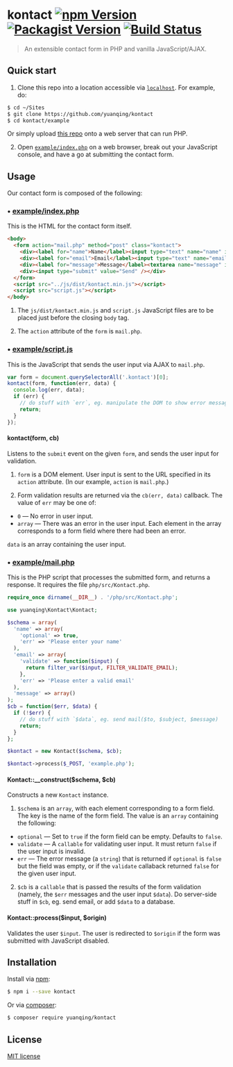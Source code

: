# kontact [![npm Version](http://img.shields.io/npm/v/kontact.svg?style=flat)](https://www.npmjs.org/package/kontact) [![Packagist Version](http://img.shields.io/packagist/v/yuanqing/kontact.svg?style=flat)](https://packagist.org/packages/yuanqing/kontact) [![Build Status](https://img.shields.io/travis/yuanqing/kontact.svg?style=flat)](https://travis-ci.org/yuanqing/kontact)

> An extensible contact form in PHP and vanilla JavaScript/AJAX.

## Quick start

1. Clone this repo into a location accessible via [`localhost`](http://localhost/). For example, do:

  ```bash
  $ cd ~/Sites
  $ git clone https://github.com/yuanqing/kontact
  $ cd kontact/example
  ```

  Or simply upload [this repo](https://github.com/yuanqing/kontact/archive/master.zip) onto a web server that can run PHP.

2. Open [`example/index.php`](https://github.com/yuanqing/kontact/blob/master/example/index.php) on a web browser, break out your JavaScript console, and have a go at submitting the contact form.

## Usage

Our contact form is composed of the following:

### &bull; [example/index.php](https://github.com/yuanqing/kontact/blob/master/example/index.php)

This is the HTML for the contact form itself.

```html
<body>
  <form action="mail.php" method="post" class="kontact">
    <div><label for="name">Name</label><input type="text" name="name" id="name" value="<?php echo @$_GET['data']['name']; ?>" /></div>
    <div><label for="email">Email</label><input type="text" name="email" id="email" value="<?php echo @$_GET['data']['email']; ?>" /></div>
    <div><label for="message">Message</label><textarea name="message" id="message"><?php echo @$_GET['data']['message']; ?></textarea></div>
    <div><input type="submit" value="Send" /></div>
  </form>
  <script src="../js/dist/kontact.min.js"></script>
  <script src="script.js"></script>
</body>
```

1. The `js/dist/kontact.min.js` and `script.js` JavaScript files are to be placed just before the closing `body` tag.

2. The `action` attribute of the `form` is `mail.php`.

### &bull; [example/script.js](https://github.com/yuanqing/kontact/blob/master/example/script.js)

This is the JavaScript that sends the user input via AJAX to `mail.php`.

```js
var form = document.querySelectorAll('.kontact')[0];
kontact(form, function(err, data) {
  console.log(err, data);
  if (err) {
    // do stuff with `err`, eg. manipulate the DOM to show error messages
    return;
  }
});
```

#### kontact(form, cb)

Listens to the `submit` event on the given `form`, and sends the user input for validation.

1. `form` is a DOM element. User input is sent to the URL specified in its `action` attribute. (In our example, `action` is `mail.php`.)

2. Form validation results are returned via the `cb(err, data)` callback. The value of `err` may be one of:

  - `0` &mdash; No error in user input.
  - `array` &mdash; There was an error in the user input. Each element in the array corresponds to a form field where there had been an error.

  `data` is an array containing the user input.

### &bull; [example/mail.php](https://github.com/yuanqing/kontact/blob/master/example/mail.php)

This is the PHP script that processes the submitted form, and returns a response. It requires the file `php/src/Kontact.php`.

```php
require_once dirname(__DIR__) . '/php/src/Kontact.php';

use yuanqing\Kontact\Kontact;

$schema = array(
  'name' => array(
    'optional' => true,
    'err' => 'Please enter your name'
  ),
  'email' => array(
    'validate' => function($input) {
      return filter_var($input, FILTER_VALIDATE_EMAIL);
    },
    'err' => 'Please enter a valid email'
  ),
  'message' => array()
);
$cb = function($err, $data) {
  if (!$err) {
    // do stuff with `$data`, eg. send mail($to, $subject, $message)
    return;
  }
};

$kontact = new Kontact($schema, $cb);

$kontact->process($_POST, 'example.php');
```

#### Kontact::__construct($schema, $cb)

Constructs a new `Kontact` instance.

1. `$schema` is an `array`, with each element corresponding to a form field. The key is the name of the form field. The value is an `array` containing the following:
  - `optional` &mdash; Set to `true` if the form field can be empty. Defaults to `false`.
  - `validate` &mdash; A `callable` for validating user input. It must return `false` if the user input is invalid.
  - `err` &mdash; The error message (a `string`) that is returned if `optional` is `false` but the field was empty, or if the `validate` callaback returned `false` for the given user input.

2. `$cb` is a `callable` that is passed the results of the form validation (namely, the `$err` messages and the user input `$data`). Do server-side stuff in `$cb`, eg. send email, or add `$data` to a database.

#### Kontact::process($input, $origin)

Validates the user `$input`. The user is redirected to `$origin` if the form was submitted with JavaScript disabled.

## Installation

Install via [npm](https://www.npmjs.org/package/kontact):

```bash
$ npm i --save kontact
```

Or via [composer](https://packagist.org/packages/yuanqing/kontact):

```bash
$ composer require yuanqing/kontact
```

## License

[MIT license](https://github.com/yuanqing/kontact/blob/master/LICENSE)
